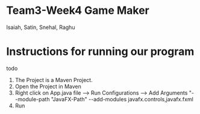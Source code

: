 # Team3-Week4 Game Maker

Isaiah, Satin, Snehal, Raghu

# Instructions for running our program

todo


1. The Project is a Maven Project. 
2. Open the Project in Maven
3. Right click on App.java file --> Run Configurations --> Add Arguments "--module-path "JavaFX-Path" --add-modules javafx.controls,javafx.fxml
4. Run 

